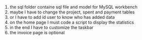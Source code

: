 
1. the sql folder containe sql file and model for MySQL workbench
2. maybe I have to change the project, spent and payment tables 
3. or I have to add id user to know who has added data
4. on the home page I must code a script to display the statistics
5. in the end I have to customize the taskbar
6. the invoice page is optional